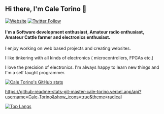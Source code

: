 ## Hi there, I'm Cale Torino 👋

[![Website]()]()
[![Twitter Follow]()]()

#### I'm a Software development enthusiast, Amateur radio enthusiast, Amateur Cattle farmer and electronics enthusiast.

I enjoy working on web based projects and creating websites.

I like tinkering with all kinds of electronics ( microcontrollers, FPGAs etc.)

I love the precision of electronics. I'm always happy to learn new things and I'm a self taught programmer.

[![Cale Torino's GitHub stats](https://github-readme-stats-coral-ten.vercel.app/api?username=Cale-Torino&show_icons=true&theme=radical&hide_border=true)]()

https://github-readme-stats-git-master-cale-torino.vercel.app/api?username=Cale-Torino&show_icons=true&theme=radical

[![Top Langs](https://github-readme-stats-coral-ten.vercel.app/api/top-langs/?username=Cale-Torino)]()

<!--
**Cale-Torino/Cale-Torino** is a ✨ _special_ ✨ repository because its `README.md` (this file) appears on your GitHub profile.

Here are some ideas to get you started:

- 🔭 I’m currently working on ...
- 🌱 I’m currently learning ...
- 👯 I’m looking to collaborate on ...
- 🤔 I’m looking for help with ...
- 💬 Ask me about ...
- 📫 How to reach me: ...
- 😄 Pronouns: ...
- ⚡ Fun fact: ...
-->
